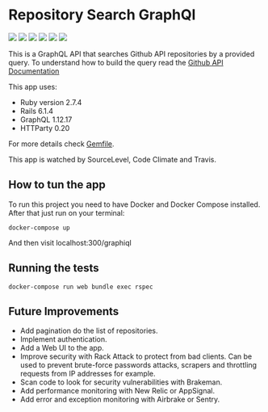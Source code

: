 # Repository Search GraphQl

<p align="center">

  <p align="left">
    <a href="https://ruby.ci/aranhaqg/repo-search-api"><img src="https://ruby.ci/badges/558d6f7d-2090-48eb-bf13-9d84448fd2dc/rspec"></a>
    <a href="https://ruby.ci/aranhaqg/repo-search-api"><img src="https://ruby.ci/badges/558d6f7d-2090-48eb-bf13-9d84448fd2dc/ruby_critic"></a>
    <a href="https://ruby.ci/aranhaqg/repo-search-api"><img src="https://ruby.ci/badges/558d6f7d-2090-48eb-bf13-9d84448fd2dc/rubocop"></a>
    <a href="https://ruby.ci/aranhaqg/repo-search-api"><img src="https://ruby.ci/badges/558d6f7d-2090-48eb-bf13-9d84448fd2dc/brakeman"></a>
    <a href="https://ruby.ci/aranhaqg/repo-search-api"><img src="https://ruby.ci/badges/558d6f7d-2090-48eb-bf13-9d84448fd2dc/reek"></a>
    <a href="https://ruby.ci/aranhaqg/repo-search-api"><img src="https://ruby.ci/badges/558d6f7d-2090-48eb-bf13-9d84448fd2dc/bundler_audit"></a>
  </p>
</p>

<!-- [![SourceLevel](https://app.sourcelevel.io/github/aranhaqg/-/contentful-recipes.svg)](https://app.sourcelevel.io/github/aranhaqg/-/contentful-recipes)  -->
<!-- [![Maintainability](https://api.codeclimate.com/v1/badges/0f46ce2dd832c2015eb5/maintainability)](https://codeclimate.com/github/aranhaqg/contentful-recipes/maintainability) -->

This is a GraphQL API that searches Github API repositories by a provided query. To understand how to build the query read the [Github API Documentation](https://docs.github.com/en/search-github/searching-on-github/searching-for-repositories)

This app uses:

* Ruby version 2.7.4
* Rails 6.1.4
* GraphQL 1.12.17
* HTTParty 0.20

For more details check [Gemfile](Gemfile).

This app is watched by SourceLevel, Code Climate and Travis.
## How to tun the app
To run this project you need to have Docker and Docker Compose installed. After that just run on your terminal:

```
docker-compose up
```
And then visit localhost:300/graphiql

## Running the tests

```
docker-compose run web bundle exec rspec
```
## Future Improvements

* Add pagination do the list of repositories.
* Implement authentication.
* Add a Web UI to the app.
* Improve security with Rack Attack to protect from bad clients. Can be used to prevent brute-force passwords attacks, scrapers and throttling requests from IP addresses for example.
* Scan code to look for security vulnerabilities with Brakeman.
* Add performance monitoring with New Relic or AppSignal.  
* Add error and exception monitoring with Airbrake or Sentry.  
